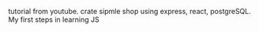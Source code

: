tutorial from youtube. crate sipmle shop using express, react, postgreSQL. My first steps in learning JS
